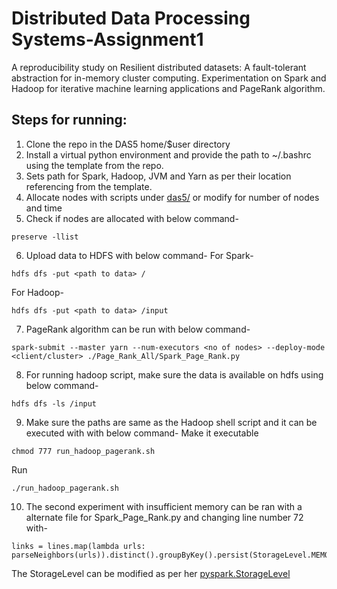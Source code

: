 # Distributed Data Processing Systems-Assignment1
A reproducibility study on Resilient distributed datasets: A fault-tolerant abstraction for in-memory cluster computing.
Experimentation on Spark and Hadoop for iterative machine learning applications and PageRank algorithm.
 
## Steps for running:
1. Clone the repo in the DAS5 home/$user directory
2. Install a virtual python environment and provide the path to ~/.bashrc using the template from the repo.
3. Sets path for Spark, Hadoop, JVM and Yarn as per their location referencing from the template.
4. Allocate nodes with scripts under [das5/](https://github.com/raashidkhan1/DDPS-A1/tree/main/das5) or modify for number of nodes and time
5. Check if nodes are allocated with below command- 
```
preserve -llist
```

6. Upload data to HDFS with below command-
For Spark-
```
hdfs dfs -put <path to data> /
```

For Hadoop-
```
hdfs dfs -put <path to data> /input
```

7. PageRank algorithm can be run with below command-
```
spark-submit --master yarn --num-executors <no of nodes> --deploy-mode <client/cluster> ./Page_Rank_All/Spark_Page_Rank.py
```

8. For running hadoop script, make sure the data is available on hdfs using below command-
```
hdfs dfs -ls /input
```

9. Make sure the paths are same as the Hadoop shell script and it can be executed with with below command-
Make it executable
```
chmod 777 run_hadoop_pagerank.sh
```
Run
```
./run_hadoop_pagerank.sh
```

10. The second experiment with insufficient memory can be ran with a alternate file for Spark_Page_Rank.py and changing line number 72 with-
```
links = lines.map(lambda urls: parseNeighbors(urls)).distinct().groupByKey().persist(StorageLevel.MEMORY_AND_DISK)
```
The StorageLevel can be modified as per her [pyspark.StorageLevel](https://spark.apache.org/docs/latest/api/python/reference/api/pyspark.StorageLevel.html)
